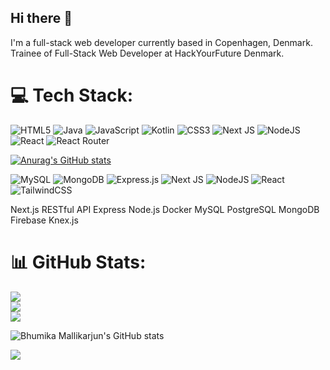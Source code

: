 ## Hi there 👋
I'm a full-stack web developer currently based in Copenhagen, Denmark.
Trainee of Full-Stack Web Developer at HackYourFuture Denmark.

# 💻 Tech Stack:
![HTML5](https://img.shields.io/badge/html5-%23E34F26.svg?style=for-the-badge&logo=html5&logoColor=white) ![Java](https://img.shields.io/badge/java-%23ED8B00.svg?style=for-the-badge&logo=openjdk&logoColor=white) ![JavaScript](https://img.shields.io/badge/javascript-%23323330.svg?style=for-the-badge&logo=javascript&logoColor=%23F7DF1E) ![Kotlin](https://img.shields.io/badge/kotlin-%237F52FF.svg?style=for-the-badge&logo=kotlin&logoColor=white) ![CSS3](https://img.shields.io/badge/css3-%231572B6.svg?style=for-the-badge&logo=css3&logoColor=white) ![Next JS](https://img.shields.io/badge/Next-black?style=for-the-badge&logo=next.js&logoColor=white) ![NodeJS](https://img.shields.io/badge/node.js-6DA55F?style=for-the-badge&logo=node.js&logoColor=white) ![React](https://img.shields.io/badge/react-%2320232a.svg?style=for-the-badge&logo=react&logoColor=%2361DAFB) ![React Router](https://img.shields.io/badge/React_Router-CA4245?style=for-the-badge&logo=react-router&logoColor=white)

[![Anurag's GitHub stats](https://github-readme-stats.vercel.app/api?username=bhumikama)](https://github.com/anuraghazra/github-readme-stats)

![MySQL](https://img.shields.io/badge/mysql-4479A1.svg?style=for-the-badge&logo=mysql&logoColor=white)
![MongoDB](https://img.shields.io/badge/MongoDB-%234ea94b.svg?style=for-the-badge&logo=mongodb&logoColor=white)
![Express.js](https://img.shields.io/badge/express.js-%23404d59.svg?style=for-the-badge&logo=express&logoColor=%2361DAFB)
![Next JS](https://img.shields.io/badge/Next-black?style=for-the-badge&logo=next.js&logoColor=white)
![NodeJS](https://img.shields.io/badge/node.js-6DA55F?style=for-the-badge&logo=node.js&logoColor=white)
![React](https://img.shields.io/badge/react-%2320232a.svg?style=for-the-badge&logo=react&logoColor=%2361DAFB)
![TailwindCSS](https://img.shields.io/badge/tailwindcss-%2338B2AC.svg?style=for-the-badge&logo=tailwind-css&logoColor=white)

Next.js RESTful API Express Node.js Docker MySQL PostgreSQL MongoDB Firebase Knex.js
# 📊 GitHub Stats:
![](https://github-readme-stats.vercel.app/api?username=bhumikama&theme=dark&hide_border=false&include_all_commits=false&count_private=false)<br/>
![](https://github-readme-streak-stats.herokuapp.com/?user=bhumikama&theme=dark&hide_border=false)<br/>
![](https://github-readme-stats.vercel.app/api/top-langs/?username=bhumikama&theme=dark&hide_border=false&include_all_commits=false&count_private=false&layout=compact)

![Bhumika Mallikarjun's GitHub stats](https://github-readme-stats.vercel.app/api?username=bhumikama&show_icons=true&theme=radical)

[![](https://visitcount.itsvg.in/api?id=bhumikama&icon=0&color=0)](https://visitcount.itsvg.in)

<!-- Proudly created with GPRM ( https://gprm.itsvg.in ) -->
